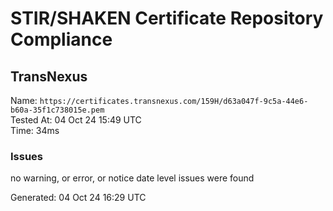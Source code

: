 # STIR/SHAKEN Certificate Repository Compliance

## TransNexus

Name: `https://certificates.transnexus.com/159H/d63a047f-9c5a-44e6-b60a-35f1c738015e.pem`\
Tested At: 04 Oct 24 15:49 UTC\
Time: 34ms

### Issues

no warning, or error, or notice date level issues were found

Generated: 04 Oct 24 16:29 UTC